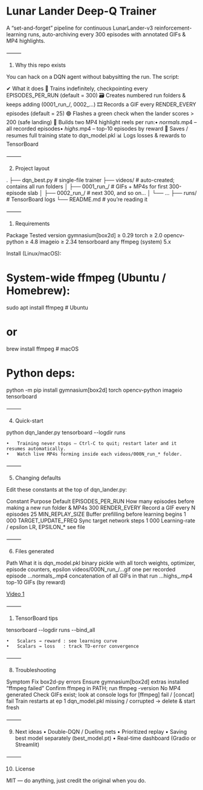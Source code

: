 # Lunar Lander Deep-Q Trainer

A “set-and-forget” pipeline for continuous LunarLander-v3 reinforcement-learning runs, auto-archiving every 300 episodes with annotated GIFs & MP4 highlights.

⸻

1. Why this repo exists

You can hack on a DQN agent without babysitting the run.
The script:

✔	What it does
🏃	Trains indefinitely, checkpointing every EPISODES_PER_RUN (default = 300)
🗃	Creates numbered run folders & keeps adding (0001_run_<uuid>/, 0002_…)
🎞	Records a GIF every RENDER_EVERY episodes (default = 25)
🟢	Flashes a green check when the lander scores > 200 (safe landing)
📼	Builds two MP4 highlight reels per run:• *_normals_*.mp4 – all recorded episodes• *_highs_*.mp4 – top-10 episodes by reward
💾	Saves / resumes full training state to dqn_model.pkl
📊	Logs losses & rewards to TensorBoard



⸻

2. Project layout

.
├── dqn_best.py          # single-file trainer
├── videos/                # auto-created; contains all run folders
│   ├── 0001_run_<uuid>/   #   GIFs + MP4s for first 300-episode slab
│   ├── 0002_run_<uuid>/   #   next 300, and so on…
│   └── …
├── runs/                  # TensorBoard logs
└── README.md              # you’re reading it



⸻

1. Requirements

Package	Tested version
gymnasium[box2d]	≥ 0.29
torch	≥ 2.0
opencv-python	≥ 4.8
imageio	≥ 2.34
tensorboard	any
ffmpeg (system)	5.x

Install (Linux/macOS):

# System-wide ffmpeg (Ubuntu / Homebrew):
sudo apt install ffmpeg          # Ubuntu
# or
brew install ffmpeg              # macOS

# Python deps:
python -m pip install gymnasium[box2d] torch opencv-python imageio tensorboard



⸻

4. Quick-start

python dqn_lander.py
tensorboard --logdir runs

	•	Training never stops — Ctrl-C to quit; restart later and it resumes automatically.
	•	Watch live MP4s forming inside each videos/000N_run_* folder.

⸻

5. Changing defaults

Edit these constants at the top of dqn_lander.py:

Constant	Purpose	Default
EPISODES_PER_RUN	How many episodes before making a new run folder & MP4s	300
RENDER_EVERY	Record a GIF every N episodes	25
MIN_REPLAY_SIZE	Buffer prefilling before learning begins	1 000
TARGET_UPDATE_FREQ	Sync target network steps	1 000
Learning-rate / epsilon	LR, EPSILON_*	see file



⸻

6. Files generated

Path	What it is
dqn_model.pkl	binary pickle with all torch weights, optimizer, episode counters, epsilon
videos/000N_run_<uuid>/…gif	one per recorded episode
…normals_<uuid>.mp4	concatenation of all GIFs in that run
…highs_<uuid>.mp4	top-10 GIFs (by reward)


[Video 1](utils/0012_highs_07fa69cd.mp4)

⸻

1. TensorBoard tips

tensorboard --logdir runs --bind_all

	•	Scalars → reward : see learning curve
	•	Scalars → loss   : track TD-error convergence

⸻

8. Troubleshooting

Symptom	Fix
box2d-py errors	Ensure gymnasium[box2d] extras installed
“ffmpeg failed”	Confirm ffmpeg in PATH; run ffmpeg -version
No MP4 generated	Check GIFs exist; look at console logs for [ffmpeg] fail / [concat] fail
Train restarts at ep 1	dqn_model.pkl missing / corrupted → delete & start fresh



⸻

9. Next ideas
	•	Double-DQN / Dueling nets
	•	Prioritized replay
	•	Saving best model separately (best_model.pt)
	•	Real-time dashboard (Gradio or Streamlit)

⸻

10. License

MIT — do anything, just credit the original when you do.